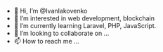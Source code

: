 - 👋 Hi, I’m @IvanIakovenko
- 👀 I’m interested in web development, blockchain
- 🌱 I’m currently learning Laravel, PHP, JavaScript.
- 💞️ I’m looking to collaborate on ...
- 📫 How to reach me ...

<!---
IvanIakovenko/IvanIakovenko is a ✨ special ✨ repository because its `README.md` (this file) appears on your GitHub profile.
You can click the Preview link to take a look at your changes.
--->
